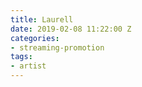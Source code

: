 ```yaml
---
title: Laurell
date: 2019-02-08 11:22:00 Z
categories:
- streaming-promotion
tags:
- artist
---
```


